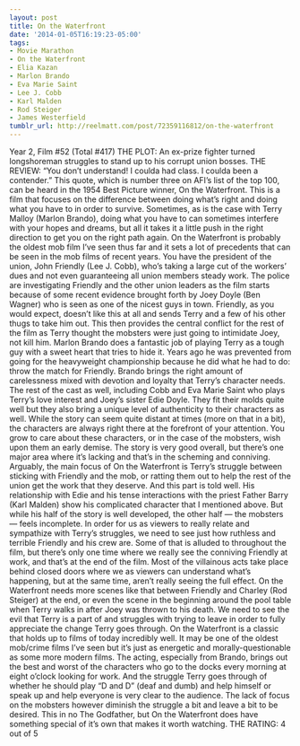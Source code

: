 ```yaml
---
layout: post
title: On the Waterfront
date: '2014-01-05T16:19:23-05:00'
tags:
- Movie Marathon
- On the Waterfront
- Elia Kazan
- Marlon Brando
- Eva Marie Saint
- Lee J. Cobb
- Karl Malden
- Rod Steiger
- James Westerfield
tumblr_url: http://reelmatt.com/post/72359116812/on-the-waterfront
---
```



Year 2, Film #52 (Total #417)
THE PLOT: An ex-prize fighter turned longshoreman struggles to stand up to his corrupt union bosses.
THE REVIEW: “You don’t understand! I coulda had class. I coulda been a contender.” This quote, which is number three on AFI’s list of the top 100, can be heard in the 1954 Best Picture winner, On the Waterfront. This is a film that focuses on the difference between doing what’s right and doing what you have to in order to survive. Sometimes, as is the case with Terry Malloy (Marlon Brando), doing what you have to can sometimes interfere with your hopes and dreams, but all it takes it a little push in the right direction to get you on the right path again.
On the Waterfront is probably the oldest mob film I’ve seen thus far and it sets a lot of precedents that can be seen in the mob films of recent years. You have the president of the union, John Friendly (Lee J. Cobb), who’s taking a large cut of the workers’ dues and not even guaranteeing all union members steady work. The police are investigating Friendly and the other union leaders as the film starts because of some recent evidence brought forth by Joey Doyle (Ben Wagner) who is seen as one of the nicest guys in town. Friendly, as you would expect, doesn’t like this at all and sends Terry and a few of his other thugs to take him out. This then provides the central conflict for the rest of the film as Terry thought the mobsters were just going to intimidate Joey, not kill him.
Marlon Brando does a fantastic job of playing Terry as a tough guy with a sweet heart that tries to hide it. Years ago he was prevented from going for the heavyweight championship because he did what he had to do: throw the match for Friendly. Brando brings the right amount of carelessness mixed with devotion and loyalty that Terry’s character needs. The rest of the cast as well, including Cobb and Eva Marie Saint who plays Terry’s love interest and Joey’s sister Edie Doyle. They fit their molds quite well but they also bring a unique level of authenticity to their characters as well. While the story can seem quite distant at times (more on that in a bit), the characters are always right there at the forefront of your attention. You grow to care about these characters, or in the case of the mobsters, wish upon them an early demise.
The story is very good overall, but there’s one major area where it’s lacking and that’s in the scheming and conniving. Arguably, the main focus of On the Waterfront is Terry’s struggle between sticking with Friendly and the mob, or ratting them out to help the rest of the union get the work that they deserve. And this part is told well. His relationship with Edie and his tense interactions with the priest Father Barry (Karl Malden) show his complicated character that I mentioned above. But while his half of the story is well developed, the other half — the mobsters — feels incomplete. In order for us as viewers to really relate and sympathize with Terry’s struggles, we need to see just how ruthless and terrible Friendly and his crew are. Some of that is alluded to throughout the film, but there’s only one time where we really see the conniving Friendly at work, and that’s at the end of the film. Most of the villainous acts take place behind closed doors where we as viewers can understand what’s happening, but at the same time, aren’t really seeing the full effect. On the Waterfront needs more scenes like that between Friendly and Charley (Rod Steiger) at the end, or even the scene in the beginning around the pool table when Terry walks in after Joey was thrown to his death. We need to see the evil that Terry is a part of and struggles with trying to leave in order to fully appreciate the change Terry goes through.
On the Waterfront is a classic that holds up to films of today incredibly well. It may be one of the oldest mob/crime films I’ve seen but it’s just as energetic and morally-questionable as some more modern films. The acting, especially from Brando, brings out the best and worst of the characters who go to the docks every morning at eight o’clock looking for work. And the struggle Terry goes through of whether he should play “D and D” (deaf and dumb) and help himself or speak up and help everyone is very clear to the audience. The lack of focus on the mobsters however diminish the struggle a bit and leave a bit to be desired. This in no The Godfather, but On the Waterfront does have something special of it’s own that makes it worth watching.
THE RATING: 4 out of 5
